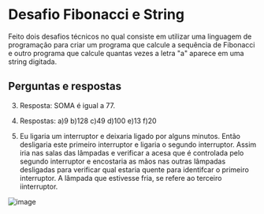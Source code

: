 # Desafio Fibonacci e String
Feito dois desafios técnicos no qual consiste em utilizar uma linguagem de programação para criar um programa que calcule a sequência de Fibonacci e outro programa que calcule quantas vezes a letra "a" aparece em uma string digitada.

## Perguntas e respostas

3) Resposta: SOMA é igual a 77.
4) Respostas:
a)9
b)128
c)49
d)100
e)13 
f)20

5) Eu ligaria um interruptor e deixaria ligado por alguns minutos. Então desligaria este primeiro interruptor e ligaria o segundo interruptor. 
Assim iria nas salas das lâmpadas e verificar a acesa que é controlada pelo segundo interruptor e encostaria as mãos nas outras lâmpadas desligadas para verificar qual estaria quente para identifcar o primeiro interruptor. 
A lâmpada que estivesse fria, se refere ao terceiro iinterruptor.

![image](https://github.com/user-attachments/assets/56bacb02-c101-42f1-b208-6906de81683d)

